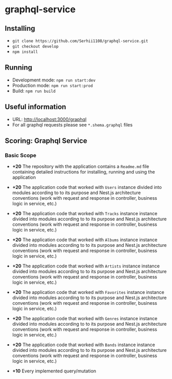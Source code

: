 # graphql-service

## Installing

- ``` git clone https://github.com/Serhii1108/graphql-service.git ```
- ``` git checkout develop ```
- ``` npm install ```

## Running

- Development mode: ``` npm run start:dev ```
- Production mode: ``` npm run start:prod ```
- Build: ``` npm run build ```

## Useful information

- URL: <http://localhost:3000/graphql>
- For all graphql requests please see ``` *.shema.graphql ``` files

## Scoring: Graphql Service

### Basic Scope

- **+20** The repository with the application contains a `Readme.md` file containing detailed instructions for installing, running and using the application

- **+20** The application code that worked with `Users` instance divided into modules according to to its purpose and Nest.js architecture conventions (work with request and response in controller, business logic in service, etc.)

- **+20** The application code that worked with `Tracks` instance instance divided into modules according to to its purpose and Nest.js architecture conventions (work with request and response in controller, business logic in service, etc.)

- **+20** The application code that worked with `Albums` instance instance divided into modules according to to its purpose and Nest.js architecture conventions (work with request and response in controller, business logic in service, etc.)

- **+20** The application code that worked with `Artists` instance instance divided into modules according to to its purpose and Nest.js architecture conventions (work with request and response in controller, business logic in service, etc.)

- **+20** The application code that worked with `Favorites` instance instance divided into modules according to to its purpose and Nest.js architecture conventions (work with request and response in controller, business logic in service, etc.)

- **+20** The application code that worked with `Genres` instance instance divided into modules according to to its purpose and Nest.js architecture conventions (work with request and response in controller, business logic in service, etc.)

- **+20** The application code that worked with `Bands` instance instance divided into modules according to to its purpose and Nest.js architecture conventions (work with request and response in controller, business logic in service, etc.)

- **+10** Every implemented query/mutation
